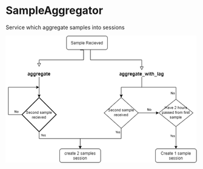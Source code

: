 # SampleAggregator
Service which aggregate samples into sessions

![alt text](https://github.com/haimgil/SampleAggregator/blob/e0dd8e9812c0b511c0ba77ea012a4841baf76475/Flow%20chart.png)
